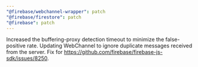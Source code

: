```yaml
---
"@firebase/webchannel-wrapper": patch
"@firebase/firestore": patch
"@firebase": patch
---
```

Increased the buffering-proxy detection timeout to minimize the false-positive rate. Updating WebChannel to ignore duplicate messages received from the server. Fix for https://github.com/firebase/firebase-js-sdk/issues/8250.
